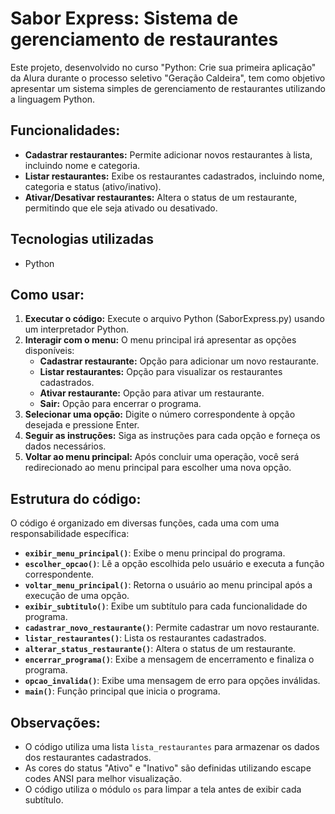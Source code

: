 # Sabor Express: Sistema de gerenciamento de restaurantes

Este projeto, desenvolvido no curso "Python: Crie sua primeira aplicação" da Alura durante o processo seletivo "Geração Caldeira",  tem como objetivo apresentar um sistema simples de gerenciamento de restaurantes utilizando a linguagem Python. 

## Funcionalidades:

* **Cadastrar restaurantes:** Permite adicionar novos restaurantes à lista, incluindo nome e categoria.
* **Listar restaurantes:** Exibe os restaurantes cadastrados, incluindo nome, categoria e status (ativo/inativo).
* **Ativar/Desativar restaurantes:** Altera o status de um restaurante, permitindo que ele seja ativado ou desativado.

## Tecnologias utilizadas

* Python

## Como usar:

1. **Executar o código:** Execute o arquivo Python (SaborExpress.py) usando um interpretador Python.
2. **Interagir com o menu:** O menu principal irá apresentar as opções disponíveis:
    * **Cadastrar restaurante:** Opção para adicionar um novo restaurante.
    * **Listar restaurantes:** Opção para visualizar os restaurantes cadastrados.
    * **Ativar restaurante:** Opção para ativar um restaurante.
    * **Sair:** Opção para encerrar o programa.
3. **Selecionar uma opção:** Digite o número correspondente à opção desejada e pressione Enter.
4. **Seguir as instruções:** Siga as instruções para cada opção e forneça os dados necessários.
5. **Voltar ao menu principal:** Após concluir uma operação, você será redirecionado ao menu principal para escolher uma nova opção.

## Estrutura do código:

O código é organizado em diversas funções, cada uma com uma responsabilidade específica:

* **`exibir_menu_principal()`**: Exibe o menu principal do programa.
* **`escolher_opcao()`**: Lê a opção escolhida pelo usuário e executa a função correspondente.
* **`voltar_menu_principal()`**: Retorna o usuário ao menu principal após a execução de uma opção.
* **`exibir_subtitulo()`**: Exibe um subtítulo para cada funcionalidade do programa.
* **`cadastrar_novo_restaurante()`**: Permite cadastrar um novo restaurante.
* **`listar_restaurantes()`**: Lista os restaurantes cadastrados.
* **`alterar_status_restaurante()`**: Altera o status de um restaurante.
* **`encerrar_programa()`**: Exibe a mensagem de encerramento e finaliza o programa.
* **`opcao_invalida()`**: Exibe uma mensagem de erro para opções inválidas.
* **`main()`**: Função principal que inicia o programa.

## Observações:

* O código utiliza uma lista `lista_restaurantes` para armazenar os dados dos restaurantes cadastrados.
* As cores do status "Ativo" e "Inativo" são definidas utilizando escape codes ANSI para melhor visualização.
* O código utiliza o módulo `os` para limpar a tela antes de exibir cada subtítulo.